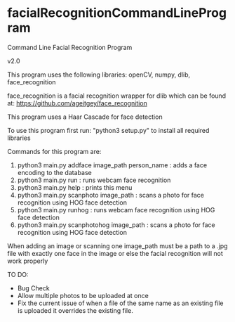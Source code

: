 # facialRecognitionCommandLineProgram
Command Line Facial Recognition Program

v2.0

This program uses the following libraries: openCV, numpy, dlib, face_recognition

face_recognition is a facial recognition wrapper for dlib which can be found at:
https://github.com/ageitgey/face_recognition

This program uses a Haar Cascade for face detection

To use this program first run: "python3 setup.py" to install all
required libraries

Commands for this program are:

1. python3 main.py addface image_path person_name : adds a face encoding to
 the database
2. python3 main.py run : runs webcam face recognition
3. python3 main.py help : prints this menu
4. python3 main.py scanphoto image_path : scans a photo for face recognition
 using HOG face detection
5. python3 main.py runhog : runs webcam face recognition using HOG face
 detection
6. python3 main.py scanphotohog image_path : scans a photo for face recognition
 using HOG face detection

When adding an image or scanning one
image_path must be a path to a .jpg file with exactly
one face in the image or else the facial recognition will not work properly

TO DO:
- Bug Check
- Allow multiple photos to be uploaded at once
- Fix the current issue of when a file of the same name as an existing file
 is uploaded it overrides the existing file.
